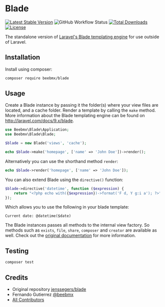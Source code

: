 # Blade

[![Latest Stable Version](https://poser.pugx.org/beebmx/blade/v)](//packagist.org/packages/beebmx/blade)
![GitHub Workflow Status](https://img.shields.io/github/actions/workflow/status/beebmx/blade/tests.yml?branch=master)
[![Total Downloads](http://poser.pugx.org/beebmx/blade/downloads)](https://packagist.org/packages/beebmx/blade)
[![License](https://poser.pugx.org/beebmx/blade/license)](//packagist.org/packages/beebmx/blade)

The standalone version of [Laravel's Blade templating engine](https://laravel.com/docs/9.x/blade) for use outside of Laravel.

## Installation

Install using composer:

```bash
composer require beebmx/blade
```

## Usage

Create a Blade instance by passing it the folder(s) where your view files are located, and a cache folder. Render a template by calling the `make` method. More information about the Blade templating engine can be found on http://laravel.com/docs/9.x/blade.

```php
use Beebmx\Blade\Application;
use Beebmx\Blade\Blade;

$blade = new Blade('views', 'cache');

echo $blade->make('homepage', ['name' => 'John Doe'])->render();
```

Alternatively you can use the shorthand method `render`:

```php
echo $blade->render('homepage', ['name' => 'John Doe']);
```

You can also extend Blade using the `directive()` function:

```php
$blade->directive('datetime', function ($expression) {
    return "<?php echo with({$expression})->format('F d, Y g:i a'); ?>";
});
```

Which allows you to use the following in your blade template:

```
Current date: @datetime($date)
```

The Blade instances passes all methods to the internal view factory. So methods such as `exists`, `file`, `share`, `composer` and `creator` are available as well. Check out the [original documentation](https://laravel.com/docs/9.x/views) for more information.

## Testing

```bash
composer test
```

## Credits

- Original repository [jenssegers/blade](https://github.com/jenssegers/blade)
- Fernando Gutierrez [@beebmx](https://github.com/beebmx)
- [All Contributors](../../contributors)